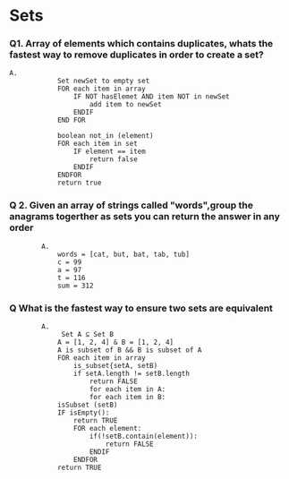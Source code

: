 # Sets

### Q1. Array of elements which contains duplicates, whats the fastest way to remove duplicates in order to create a set?

    A.
                Set newSet to empty set
                FOR each item in array
                    IF NOT hasElemet AND item NOT in newSet 
                        add item to newSet
                    ENDIF
                END FOR

                boolean not_in (element)
                FOR each item in set
                    IF element == item
                        return false
                    ENDIF
                ENDFOR
                return true
  
### Q 2. Given an array of strings called "words",group the anagrams togerther as sets you can return the answer in any order

            A. 
                words = [cat, but, bat, tab, tub]
                c = 99
                a = 97
                t = 116
                sum = 312
  
### Q What is the fastest way to ensure two sets are equivalent

            A.
                 Set A ⊆ Set B
                A = [1, 2, 4] & B = [1, 2, 4]
                A is subset of B && B is subset of A
                FOR each item in array
                    is_subset{setA, setB)
                    if setA.length != setB.length
                        return FALSE
                        for each item in A:
                        for each item in B:
                isSubset (setB)
                IF isEmpty():
                    return TRUE
                    FOR each element:
                        if(!setB.contain(element)):
                            return FALSE
                        ENDIF
                    ENDFOR
                return TRUE
